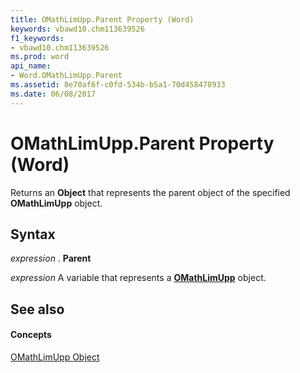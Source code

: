 ```yaml
---
title: OMathLimUpp.Parent Property (Word)
keywords: vbawd10.chm113639526
f1_keywords:
- vbawd10.chm113639526
ms.prod: word
api_name:
- Word.OMathLimUpp.Parent
ms.assetid: 8e70af6f-c0fd-534b-b5a1-70d458478933
ms.date: 06/08/2017
---
```



# OMathLimUpp.Parent Property (Word)

Returns an  **Object** that represents the parent object of the specified **OMathLimUpp** object.


## Syntax

 _expression_ . **Parent**

 _expression_ A variable that represents a **[OMathLimUpp](Word.OMathLimUpp.md)** object.


## See also


#### Concepts


[OMathLimUpp Object](Word.OMathLimUpp.md)

